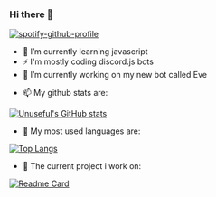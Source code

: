 ### Hi there 👋

[![spotify-github-profile](https://spotify-github-profile.vercel.app/api/view?uid=p5256xvte5anfze5b5sngtwvn&cover_image=true&theme=natemoo-re&bar_color=53b14f&bar_color_cover=true)](https://spotify-github-profile.vercel.app/api/view?uid=p5256xvte5anfze5b5sngtwvn&redirect=true)

- 🌱 I’m currently learning javascript
- ⚡ I'm mostly coding discord.js bots
- 🔭 I’m currently working on my new bot called Eve

<!--
**InsufiKoder/InsufiKoder** is a ✨ _special_ ✨ repository because its `README.md` (this file) appears on your GitHub profile.

Here are some ideas to get you started:



- 👯 I’m looking to collaborate on ...
 I’m looking for help with ...
- 💬 Ask me about ...
- 📫 How to reach me: ...
- 😄 Pronouns: ...
- ⚡ Fun fact: ...
-->

- 📫 My github stats are:

[![Unuseful's GitHub stats](https://github-readme-stats.vercel.app/api?username=InsufiKoder&show_icons=true&theme=radical)](https://github.com/anuraghazra/github-readme-stats)
- 🤔 My most used languages are:

[![Top Langs](https://github-readme-stats.vercel.app/api/top-langs/?username=InsufiKoder&layout=compact&show_icons=true&theme=radical)](https://github.com/anuraghazra/github-readme-stats)
- 💬 The current project i work on:

[![Readme Card](https://github-readme-stats.vercel.app/api/pin/?username=InsufiKoder&repo=Fresh&show_icons=true&theme=radical)]([https://github.com/InsufiKoder/EveBot](https://github.com/InsufiKoder/Fresh))
